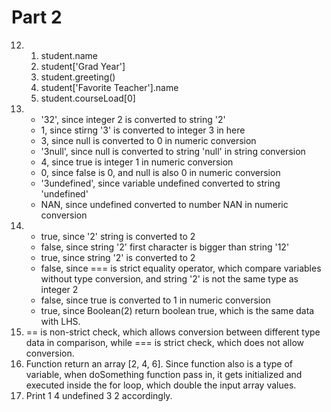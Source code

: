 # Part 2
12.  
    1. student.name
    2. student['Grad Year']
    3. student.greeting()
    4. student['Favorite Teacher'].name
    5. student.courseLoad[0]
13. 
    * '32', since integer 2 is converted to string '2'
    * 1, since stirng '3' is converted to integer 3 in here 
    * 3, since null is converted to 0 in numeric conversion
    * '3null', since null is converted to string 'null' in string conversion
    * 4, since true is integer 1 in numeric conversion
    * 0, since false is 0, and null is also 0 in numeric conversion
    * '3undefined', since variable undefined converted to string 'undefined'
    * NAN, since undefined converted to number NAN in numeric conversion
14. 
    * true, since '2' string is converted to 2
    * false, since string '2' first character is bigger than string '12'
    * true, since string '2' is converted to 2
    * false, since === is strict equality operator, which compare variables without type conversion, and string '2' is not the same type as integer 2
    * false, since true is converted to 1 in numeric conversion
    * true, since Boolean(2) return boolean true, which is the same data with LHS.
15. == is non-strict check, which allows conversion between different type data in comparison, while === is strict check, which does not allow conversion.
17. Function return an array [2, 4, 6]. Since function also is a type of variable, when doSomething function pass in, it gets initialized and executed inside the for loop, which double the input array values.
19. Print 1 4 undefined 3 2 accordingly.

